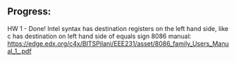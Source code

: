 

## Progress:

HW 1 - Done! Intel syntax has destination registers on the left hand side, like c has destination on left hand side of equals sign
8086 manual: https://edge.edx.org/c4x/BITSPilani/EEE231/asset/8086_family_Users_Manual_1_.pdf